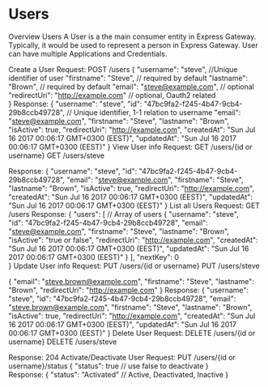 # Users
Overview Users
A User is a the main consumer entity in Express Gateway. Typically, it would be used to represent a person in Express Gateway. User can have multiple Applications and Credentials.

Create a User
Request: POST /users
{
  "username": "steve",    //Unique identifier of user
  "firstname": "Steve", // required by default 
  "lastname": "Brown",  // required by default 
  "email": "steve@example.com", // optional
  "redirectUri": "http://example.com" // optional, Oauth2 related  
}
Response:
{
  "username": "steve",
  "id": "47bc9fa2-f245-4b47-9cb4-29b8ccb49728", // Unique identifier, 1-1 relation to username
  "email": "steve@example.com",
  "firstname": "Steve",
  "lastname": "Brown",
  "isActive": true, 
  "redirectUri": "http://example.com",
  "createdAt": "Sun Jul 16 2017 00:06:17 GMT+0300 (EEST)",
  "updatedAt": "Sun Jul 16 2017 00:06:17 GMT+0300 (EEST)"
}
View User info
Request: GET /users/{id or username}
GET /users/steve

Response:
{
  "username": "steve",
  "id": "47bc9fa2-f245-4b47-9cb4-29b8ccb49728", 
  "email": "steve@example.com",
  "firstname": "Steve",
  "lastname": "Brown",
  "isActive": true, 
  "redirectUri": "http://example.com",
  "createdAt": "Sun Jul 16 2017 00:06:17 GMT+0300 (EEST)",
  "updatedAt": "Sun Jul 16 2017 00:06:17 GMT+0300 (EEST)"
}
List all Users
Request: GET /users
Response:
{
  "users": [  // Array of users
    {
      "username": "steve",  
      "id": "47bc9fa2-f245-4b47-9cb4-29b8ccb49728",
      "email": "steve@example.com",
      "firstname": "Steve",
      "lastname": "Brown",
      "isActive": "true or false",
      "redirectUri": "http://example.com",
      "createdAt": "Sun Jul 16 2017 00:06:17 GMT+0300 (EEST)",
      "updatedAt": "Sun Jul 16 2017 00:06:17 GMT+0300 (EEST)"
    }
  ],
  "nextKey": 0  
}
Update User info
Request: PUT /users/{id or username}
PUT /users/steve

{
  "email": "steve.brown@example.com",
  "firstname": "Steve",
  "lastname": "Brown",
  "redirectUri": "http://example.com"
}
Response:
{
  "username": "steve",
  "id": "47bc9fa2-f245-4b47-9cb4-29b8ccb49728", 
  "email": "steve.brown@example.com",
  "firstname": "Steve",
  "lastname": "Brown",
  "isActive": true, 
  "redirectUri": "http://example.com",
  "createdAt": "Sun Jul 16 2017 00:06:17 GMT+0300 (EEST)",
  "updatedAt": "Sun Jul 16 2017 00:06:17 GMT+0300 (EEST)"
}
Delete User
Request: DELETE /users/{id or username}
DELETE /users/steve

Response: 204
Activate/Deactivate User
Request: PUT /users/{id or username}/status
{
  "status": true  // use false to deactivate
}  
Response:
{
  "status": "Activated"  // Active, Deactivated, Inactive
}